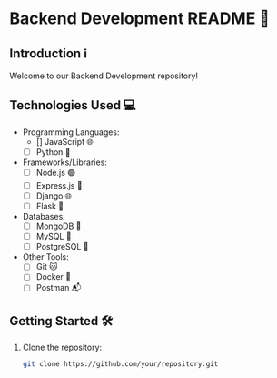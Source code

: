 # Backend Development README 🚀

## Introduction ℹ️

Welcome to our Backend Development repository! 

## Technologies Used 💻

- Programming Languages:
  - [] JavaScript 🌐
  - [ ] Python 🐍
- Frameworks/Libraries:
  - [ ] Node.js 🟢
  - [ ] Express.js 🚂
  - [ ] Django 🌐
  - [ ] Flask 🍺
- Databases:
  - [ ] MongoDB 🍃
  - [ ] MySQL 🐬
  - [ ] PostgreSQL 🐘
- Other Tools:
  - [ ] Git 🐱
  - [ ] Docker 🐳
  - [ ] Postman 📬

## Getting Started 🛠️

1. Clone the repository:
   ```bash
   git clone https://github.com/your/repository.git
